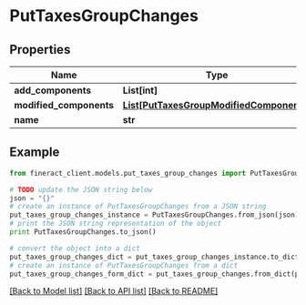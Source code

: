 # PutTaxesGroupChanges


## Properties

Name | Type | Description | Notes
------------ | ------------- | ------------- | -------------
**add_components** | **List[int]** |  | [optional] 
**modified_components** | [**List[PutTaxesGroupModifiedComponents]**](PutTaxesGroupModifiedComponents.md) |  | [optional] 
**name** | **str** |  | [optional] 

## Example

```python
from fineract_client.models.put_taxes_group_changes import PutTaxesGroupChanges

# TODO update the JSON string below
json = "{}"
# create an instance of PutTaxesGroupChanges from a JSON string
put_taxes_group_changes_instance = PutTaxesGroupChanges.from_json(json)
# print the JSON string representation of the object
print PutTaxesGroupChanges.to_json()

# convert the object into a dict
put_taxes_group_changes_dict = put_taxes_group_changes_instance.to_dict()
# create an instance of PutTaxesGroupChanges from a dict
put_taxes_group_changes_form_dict = put_taxes_group_changes.from_dict(put_taxes_group_changes_dict)
```
[[Back to Model list]](../README.md#documentation-for-models) [[Back to API list]](../README.md#documentation-for-api-endpoints) [[Back to README]](../README.md)


